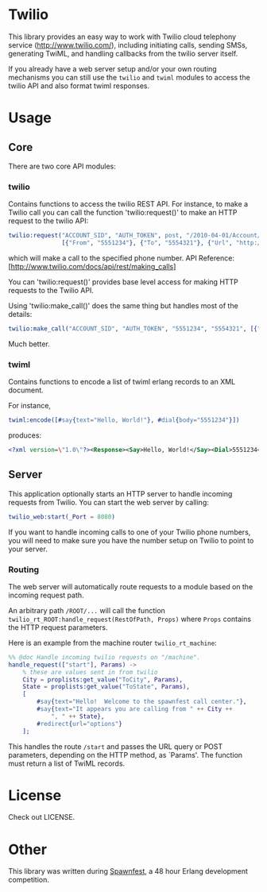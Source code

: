 Twilio
======

This library provides an easy way to work with Twilio 
cloud telephony service (http://www.twilio.com/), including initiating calls,
sending SMSs, generating TwiML, and handling 
callbacks from the twilio server itself.

If you already have a web server setup and/or your own routing mechanisms you can
still use the `twilio` and `twiml` modules to access the twilio API and
also format twiml responses.

Usage
=====

## Core

There are two core API modules:

### twilio

Contains functions to access the twilio REST API.  For instance, to make a Twilio call
you can call the function 'twilio:request()' to make an HTTP request to the twilio API:

```erlang
twilio:request("ACCOUNT_SID", "AUTH_TOKEN", post, "/2010-04-01/Account/ACCOUNT_SID/Calls.json",
               [{"From", "5551234"}, {"To", "5554321"}, {"Url", "http://YOUR_URL.com/"}])
```

which will make a call to the specified phone number.  API Reference: [http://www.twilio.com/docs/api/rest/making_calls]

You can 'twilio:request()' provides base level access for making HTTP requests to the Twilio API.

Using 'twilio:make_call()' does the same thing but handles most of the details:

```erlang
twilio:make_call("ACCOUNT_SID", "AUTH_TOKEN", "5551234", "5554321", [{"Url", "http://YOUR_URL.com/"}])
```

Much better.


### twiml

Contains functions to encode a list of twiml erlang records to an XML document.

For instance,

```erlang
twiml:encode([#say{text="Hello, World!"}, #dial{body="5551234"}])
```

produces:

```xml
<?xml version=\"1.0\"?><Response><Say>Hello, World!</Say><Dial>5551234</Dial></Response>
```

## Server

This application optionally starts an HTTP server to handle incoming requests from
Twilio.  You can start the web server by calling:

```erlang
twilio_web:start(_Port = 8080)
```

If you want to handle incoming calls to one of your Twilio phone numbers, you will
need to make sure you have the number setup on Twilio to point to your server.

### Routing

The web server will automatically route requests to a module based on the incoming request path.

An arbitrary path `/ROOT/...` will call the function `twilio_rt_ROOT:handle_request(RestOfPath, Props)` 
where `Props` contains the HTTP request parameters.

Here is an example from the machine router `twilio_rt_machine`:

```erlang
%% @doc Handle incoming twilio requests on "/machine".
handle_request(["start"], Params) ->
    % these are values sent in from twilio
    City = proplists:get_value("ToCity", Params),
    State = proplists:get_value("ToState", Params),
    [
        #say{text="Hello!  Welcome to the spawnfest call center."},
        #say{text="It appears you are calling from " ++ City ++
            ", " ++ State},
        #redirect{url="options"}
    ];
```

This handles the route `/start` and passes the URL query or POST parameters, depending on the 
HTTP method, as `Params'.  The function must return a list of TwiML records.

License
=======

Check out LICENSE.

Other
=====

This library was written during [Spawnfest](http://spawnfest.com/), a 48 hour Erlang development competition.

